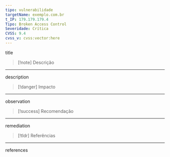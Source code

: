 ```yaml
---
tipo: vulnerabilidade
targetName: exemplo.com.br
t_IP: 179.179.179.4
Tipo: Broken Access Control
Severidade: Crítica
CVSS: 9.4
cvss_v: cvss:vector:here
---
```


title

> [!note] Descrição
***

description

> [!danger] Impacto
***

observation

> [!success] Recomendação
***

remediation

> [!tldr] Referências
***

references